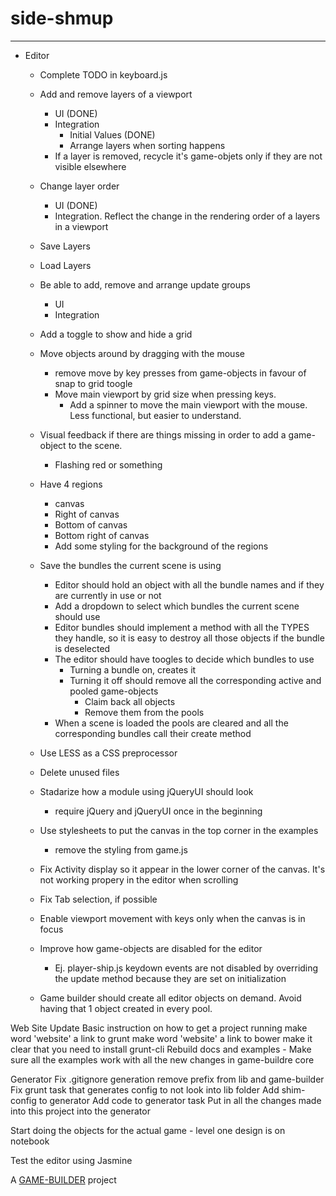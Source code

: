 # side-shmup
-------------------

- Editor	
	- Complete TODO in keyboard.js

	- Add and remove layers of a viewport
		- UI (DONE)
		- Integration
			- Initial Values (DONE)
			- Arrange layers when sorting happens
		- If a layer is removed, recycle it's game-objets only if they are not visible elsewhere
	- Change layer order
		- UI (DONE)
		- Integration. Reflect the change in the rendering order of a layers in a viewport
	- Save Layers
	- Load Layers

	- Be able to add, remove and arrange update groups
		- UI
 		- Integration

	- Add a toggle to show and hide a grid
	- Move objects around by dragging with the mouse
		- remove move by key presses from game-objects in favour of snap to grid toogle
		- Move main viewport by grid size when pressing keys. 
			- Add a spinner to move the main viewport with the mouse. Less functional, but easier to understand.

	- Visual feedback if there are things missing in order to add a game-object to the scene.
		- Flashing red or something
	
	- Have 4 regions
		- canvas
		- Right of canvas
		- Bottom of canvas 
		- Bottom right of canvas
		- Add some styling for the background of the regions

	- Save the bundles the current scene is using
		- Editor should hold an object with all the bundle names and if they are currently in use or not
		- Add a dropdown to select which bundles the current scene should use
		- Editor bundles should implement a method with all the TYPES they handle, so it is easy to destroy all those objects if the bundle is deselected
		- The editor should have toogles to decide which bundles to use
			- Turning a bundle on, creates it
			- Turning it off should remove all the corresponding active and pooled game-objects
				- Claim back all objects
				- Remove them from the pools
		- When a scene is loaded the pools are cleared and all the corresponding bundles call their create method
	
	- Use LESS as a CSS preprocessor
	- Delete unused files

	- Stadarize how a module using jQueryUI should look
		- require jQuery and jQueryUI once in the beginning

	- Use stylesheets to put the canvas in the top corner in the examples
		- remove the styling from game.js
	- Fix Activity display so it appear in the lower corner of the canvas. It's not working propery in the editor when scrolling
	
	- Fix Tab selection, if possible
	- Enable viewport movement with keys only when the canvas is in focus
	- Improve how game-objects are disabled for the editor
		- Ej. player-ship.js keydown events are not disabled by overriding the update method 
			  because they are set on initialization
	- Game builder should create all editor objects on demand. Avoid having that 1 object created in every pool.

Web Site
  Update Basic instruction on how to get a project running
    make word 'website' a link to grunt
    make word 'website' a link to bower
    make it clear that you need to install grunt-cli
  Rebuild docs and examples
  	- Make sure all the examples work with all the new changes in game-buildre core

Generator
  Fix .gitignore generation
    remove prefix from lib and game-builder
   Fix grunt task that generates config to not look into lib folder
   Add shim-config to generator
   Add code to generator task
   Put in all the changes made into this project into the generator

Start doing the objects for the actual game
	- level one design is on notebook

Test the editor using Jasmine

A [GAME-BUILDER][game-builder] project

[game-builder]: http://diegomarquez.github.io/game-builder

